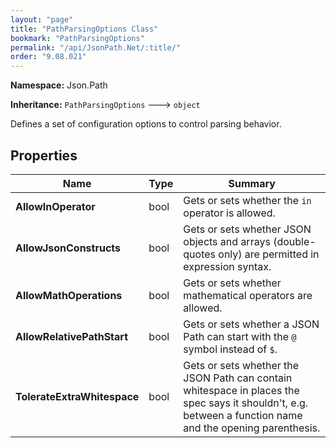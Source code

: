 ```yaml
---
layout: "page"
title: "PathParsingOptions Class"
bookmark: "PathParsingOptions"
permalink: "/api/JsonPath.Net/:title/"
order: "9.08.021"
---
```

**Namespace:** Json.Path

**Inheritance:**
`PathParsingOptions`
 🡒 
`object`

Defines a set of configuration options to control parsing behavior.

## Properties

| Name | Type | Summary |
|---|---|---|
| **AllowInOperator** | bool | Gets or sets whether the `in` operator is allowed. |
| **AllowJsonConstructs** | bool | Gets or sets whether JSON objects and arrays (double-quotes only) are permitted in expression syntax. |
| **AllowMathOperations** | bool | Gets or sets whether mathematical operators are allowed. |
| **AllowRelativePathStart** | bool | Gets or sets whether a JSON Path can start with the `@` symbol instead of `$`. |
| **TolerateExtraWhitespace** | bool | Gets or sets whether the JSON Path can contain whitespace in places the spec says it shouldn't, e.g. between a function name and the opening parenthesis. |

